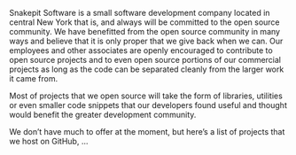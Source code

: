 <p>Snakepit Software is a small software development company located in central New York that is, and always will be committed to the open source community. We have benefitted from the open source community in many ways and believe that it is only proper that we give back when we can. Our employees and other associates are openly encouraged to contribute to open source projects and to even open source portions of our commercial projects as long as the code can be separated cleanly from the larger work it came from.</p><p>Most of projects that we open source will take the form of libraries, utilities or even smaller code snippets that our developers found useful and thought would benefit the greater development community.</p><p>We don’t have much to offer at the moment, but here’s a list of projects that we host on GitHub, …</p>